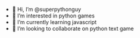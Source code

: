 - 👋 Hi, I’m @superpythonguy
- 👀 I’m interested in python games
- 🌱 I’m currently learning javascript
- 💞️ I’m looking to collaborate on python text game

<!---
superpythonguy is ✨ special ✨ 
